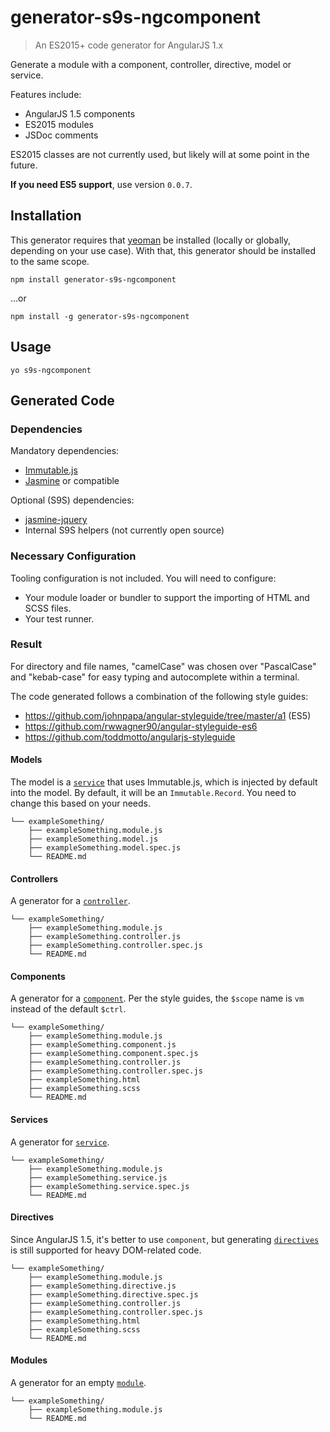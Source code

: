 # generator-s9s-ngcomponent
> An ES2015+ code generator for AngularJS 1.x

Generate a module with a component, controller, directive, model or service.

Features include:
* AngularJS 1.5 components
* ES2015 modules
* JSDoc comments

ES2015 classes are not currently used, but likely will at some point in the future.

**If you need ES5 support**, use version `0.0.7`.

## Installation
This generator requires that [yeoman](https://npmjs.com/yo) be installed (locally or globally, depending on your use case). With that, this generator should be installed to the same scope.
```shell
npm install generator-s9s-ngcomponent
```
…or
```shell
npm install -g generator-s9s-ngcomponent
```

## Usage
```shell
yo s9s-ngcomponent
```

## Generated Code

### Dependencies
Mandatory dependencies:
* [Immutable.js](https://npmjs.com/immutable)
* [Jasmine](https://npmjs.com/jasmine-core) or compatible

Optional (S9S) dependencies:
* [jasmine-jquery](https://npmjs.com/jasmine-jquery)
* Internal S9S helpers (not currently open source)

### Necessary Configuration
Tooling configuration is not included. You will need to configure:
* Your module loader or bundler to support the importing of HTML and SCSS files.
* Your test runner.

### Result
For directory and file names, "camelCase" was chosen over "PascalCase" and "kebab-case" for easy typing and autocomplete within a terminal.

The code generated follows a combination of the following style guides:
* https://github.com/johnpapa/angular-styleguide/tree/master/a1 (ES5)
* https://github.com/rwwagner90/angular-styleguide-es6
* https://github.com/toddmotto/angularjs-styleguide

#### Models
The model is a [`service`](https://docs.angularjs.org/guide/services) that uses Immutable.js, which is injected by default into the model. By default, it will be an `Immutable.Record`. You need to change this based on your needs.

```
└── exampleSomething/
    ├── exampleSomething.module.js
    ├── exampleSomething.model.js
    ├── exampleSomething.model.spec.js
    └── README.md
```

#### Controllers
A generator for a [`controller`](https://docs.angularjs.org/guide/controller).

```
└── exampleSomething/
    ├── exampleSomething.module.js
    ├── exampleSomething.controller.js
    ├── exampleSomething.controller.spec.js
    └── README.md
```

#### Components
A generator for a [`component`](https://docs.angularjs.org/guide/component). Per the style guides, the `$scope` name is `vm` instead of the default `$ctrl`.

```
└── exampleSomething/
    ├── exampleSomething.module.js
    ├── exampleSomething.component.js
    ├── exampleSomething.component.spec.js
    ├── exampleSomething.controller.js
    ├── exampleSomething.controller.spec.js
    ├── exampleSomething.html
    ├── exampleSomething.scss
    └── README.md
```

#### Services
A generator for [`service`](https://docs.angularjs.org/guide/services).

```
└── exampleSomething/
    ├── exampleSomething.module.js
    ├── exampleSomething.service.js
    ├── exampleSomething.service.spec.js
    └── README.md
```

#### Directives
Since AngularJS 1.5, it's better to use `component`, but generating [`directives`](https://docs.angularjs.org/guide/directive) is still supported for heavy DOM-related code.

```
└── exampleSomething/
    ├── exampleSomething.module.js
    ├── exampleSomething.directive.js
    ├── exampleSomething.directive.spec.js
    ├── exampleSomething.controller.js
    ├── exampleSomething.controller.spec.js
    ├── exampleSomething.html
    ├── exampleSomething.scss
    └── README.md
```

#### Modules
A generator for an empty [`module`](https://docs.angularjs.org/guide/module).

```
└── exampleSomething/
    ├── exampleSomething.module.js
    └── README.md
```
